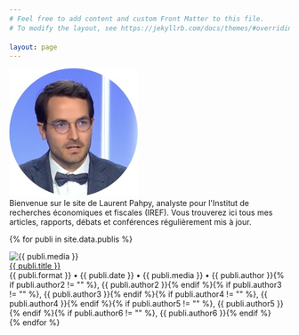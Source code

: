```yaml
---
# Feel free to add content and custom Front Matter to this file.
# To modify the layout, see https://jekyllrb.com/docs/themes/#overriding-theme-defaults

layout: page
---
```


<div class="intro-container">
  <div class="profile-picture-container">
    <img src="assets/img/pahpy.jpg" alt="Profile picture Laurent Pahpy">
  </div>
  <div class="welcome-message-container">
    Bienvenue sur le site de Laurent Pahpy, analyste pour l'Institut de recherches économiques et fiscales (IREF). Vous trouverez ici tous mes articles, rapports, débats et conférences régulièrement mis à jour.
  </div>
</div>

{% for publi in site.data.publis %}
  <div class="publi-container">
    <div class="media-logo-container">
      <img class="media-logo" src="assets/img/{{ publi.media }}.png" alt="{{ publi.media }}">
    </div>
    <div class="publi-info-container">
      <a href="{{ publi.url }}" target="_blank">{{ publi.title }}</a><br>
      <span class="description">{{ publi.format }} • {{ publi.date }} • {{ publi.media }} • {{ publi.author }}{% if publi.author2 != "" %}, {{ publi.author2 }}{% endif %}{% if publi.author3 != "" %}, {{ publi.author3 }}{% endif %}{% if publi.author4 != "" %}, {{ publi.author4 }}{% endif %}{% if publi.author5 != "" %}, {{ publi.author5 }}{% endif %}{% if publi.author6 != "" %}, {{ publi.author6 }}{% endif %}</span>
    </div>
  </div>
{% endfor %}